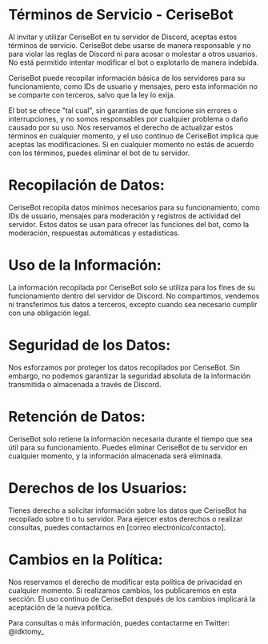 # Términos de Servicio - CeriseBot

Al invitar y utilizar CeriseBot en tu servidor de Discord, aceptas estos términos de servicio. 
CeriseBot debe usarse de manera responsable y no para violar las reglas de Discord ni para acosar o molestar a otros usuarios. 
No está permitido intentar modificar el bot o explotarlo de manera indebida.

CeriseBot puede recopilar información básica de los servidores para su funcionamiento, 
como IDs de usuario y mensajes, pero esta información no se comparte con terceros, salvo que la ley lo exija.

El bot se ofrece "tal cual", sin garantías de que funcione sin errores o interrupciones, y 
no somos responsables por cualquier problema o daño causado por su uso. Nos reservamos el derecho de 
actualizar estos términos en cualquier momento, y el uso continuo de CeriseBot implica que aceptas las modificaciones. 
Si en cualquier momento no estás de acuerdo con los términos, puedes eliminar el bot de tu servidor.

# Recopilación de Datos:
CeriseBot recopila datos mínimos necesarios para su funcionamiento, como IDs de usuario, mensajes para moderación y registros de actividad del servidor. Estos datos se usan para ofrecer las funciones del bot, como la moderación, respuestas automáticas y estadísticas.

# Uso de la Información:
La información recopilada por CeriseBot solo se utiliza para los fines de su funcionamiento dentro del servidor de Discord. No compartimos, vendemos ni transferimos tus datos a terceros, excepto cuando sea necesario cumplir con una obligación legal.

# Seguridad de los Datos:
Nos esforzamos por proteger los datos recopilados por CeriseBot. Sin embargo, no podemos garantizar la seguridad absoluta de la información transmitida o almacenada a través de Discord.

# Retención de Datos:
CeriseBot solo retiene la información necesaria durante el tiempo que sea útil para su funcionamiento. Puedes eliminar CeriseBot de tu servidor en cualquier momento, y la información almacenada será eliminada.

# Derechos de los Usuarios:
Tienes derecho a solicitar información sobre los datos que CeriseBot ha recopilado sobre ti o tu servidor. Para ejercer estos derechos o realizar consultas, puedes contactarnos en [correo electrónico/contacto].

# Cambios en la Política:
Nos reservamos el derecho de modificar esta política de privacidad en cualquier momento. Si realizamos cambios, los publicaremos en esta sección. El uso continuo de CeriseBot después de los cambios implicará la aceptación de la nueva política.

Para consultas o más información, puedes contactarme en Twitter: @idktomy_
